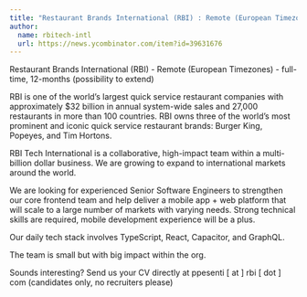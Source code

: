 ```yaml
---
title: "Restaurant Brands International (RBI) : Remote (European Timezones)"
author:
  name: rbitech-intl
  url: https://news.ycombinator.com/item?id=39631676
---
```

Restaurant Brands International (RBI) - Remote (European Timezones) - full-time, 12-months (possibility to extend)

RBI is one of the world’s largest quick service restaurant companies with approximately $32 billion in annual system-wide sales and 27,000 restaurants in more than 100 countries. RBI owns three of the world’s most prominent and iconic quick service restaurant brands: Burger King, Popeyes, and Tim Hortons.

RBI Tech International is a collaborative, high-impact team within a multi-billion dollar business. We are growing to expand to international markets around the world.

We are looking for experienced Senior Software Engineers to strengthen our core frontend team and help deliver a mobile app + web platform that will scale to a large number of markets with varying needs. Strong technical skills are required, mobile development experience will be a plus.

Our daily tech stack involves TypeScript, React, Capacitor, and GraphQL.

The team is small but with big impact within the org.

Sounds interesting? Send us your CV directly at ppesenti [ at ] rbi [ dot ] com (candidates only, no recruiters please)

